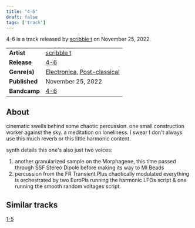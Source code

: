 ```yaml
---
title: "4-6"
draft: false
tags: ['track']
---
```


4-6 is a track released by [scribble t](artists/scribble%20t.md) on November 25, 2022.

|                  |                                                                                  |
| ---------------- | -------------------------------------------------------------------------------- |
| **Artist**       | [scribble t](artists/scribble%20t.md)                                            |
| **Release**      | [4-6](releases/scribble%20t/4-6.md)                                              |
| **Genre(s)**     | [Electronica](genres/Electronica.md), [Post-classical](genres/Post-classical.md) |
| **Published**    | November 25, 2022                                                                |
| **Bandcamp**     | [4-6](https://scribble-t.bandcamp.com/track/4-6)                                 |

## About
cinematic swells behind some chaotic percussion. one small construction worker against the sky. a meditation on loneliness. I swear I don't always use this much reverb or this little harmonic content.

synth details
this one's also just two voices:
1. another granularized sample on the Morphagene, this time passed through SSF Stereo Dipole before making its way to MI Beads
2. percussion from the FR Transient Plus chaotically modulated
everything is orchestrated by two EuroPis running the harmonic LFOs script & one running the smooth random voltages script.

## Similar tracks
[1-5](tracks/scribble%20t/1-5.md)